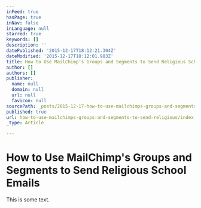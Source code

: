 ```yaml
---
inFeed: true
hasPage: true
inNav: false
inLanguage: null
starred: true
keywords: []
description: ''
datePublished: '2015-12-17T18:12:21.304Z'
dateModified: '2015-12-17T18:12:01.983Z'
title: How to Use MailChimp’s Groups and Segments to Send Religious School Emails
author: []
authors: []
publisher:
  name: null
  domain: null
  url: null
  favicon: null
sourcePath: _posts/2015-12-17-how-to-use-mailchimps-groups-and-segments-to-send-religious.md
published: true
url: how-to-use-mailchimps-groups-and-segments-to-send-religious/index.html
_type: Article

---
```

# How to Use MailChimp's Groups and Segments to Send Religious School Emails

This is some text.